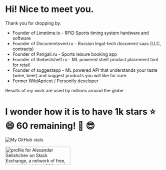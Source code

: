 
# Hi! Nice to meet you.

Thank you for dropping by.

* Founder of Limetime.io - RFID Sports timing system hardware and software
* Founder of Documentoved.ru - Russian legal-tech document saas (LLC, contracts)
* Founder of Pangali.ru - Sports leisure booking app
* Founder of thebestshelf.ru - ML powered shelf product placement tool for retail
* Founder of suggestapp - ML powered API that understands your taste (wine, beer) and suggest products you will like for sure.
* Former WildApricot / Personify developer

Results of my work are used by millions around the globe


# I wonder how it is to have 1k stars ⭐😄 60 remaining! 🚀 😎

![My GitHub stats](https://github-readme-stats.vercel.app/api?username=adoconnection&theme=graywhite&show_icons=false)

<a href="https://stackexchange.com/users/99037"><img src="https://stackexchange.com/users/flair/99037.png?theme=clean" width="208" height="58" alt="profile for Alexander Selishchev on Stack Exchange, a network of free, community-driven Q&amp;A sites" title="profile for Alexander Selishchev on Stack Exchange, a network of free, community-driven Q&amp;A sites"></a>
